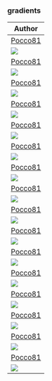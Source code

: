 <h3>gradients</h3><table><thead><tr><th>Author</th></tr></thead><tbody><tr><td><a href="https://github.com/Pocco81">Pocco81</a></td></tr><tr><td><img src="bkg3_bkg5.png"/></td></tr><tr><td><a href="https://github.com/Pocco81">Pocco81</a></td></tr><tr><td><img src="flamingo_peach.png"/></td></tr><tr><td><a href="https://github.com/Pocco81">Pocco81</a></td></tr><tr><td><img src="magenta_blue.png"/></td></tr><tr><td><a href="https://github.com/Pocco81">Pocco81</a></td></tr><tr><td><img src="magenta_pink.png"/></td></tr><tr><td><a href="https://github.com/Pocco81">Pocco81</a></td></tr><tr><td><img src="red_pink.png"/></td></tr><tr><td><a href="https://github.com/Pocco81">Pocco81</a></td></tr><tr><td><img src="green_bkg5.png"/></td></tr><tr><td><a href="https://github.com/Pocco81">Pocco81</a></td></tr><tr><td><img src="red_peach.png"/></td></tr><tr><td><a href="https://github.com/Pocco81">Pocco81</a></td></tr><tr><td><img src="red_bkg5.png"/></td></tr><tr><td><a href="https://github.com/Pocco81">Pocco81</a></td></tr><tr><td><img src="cyan_bkg5.png"/></td></tr><tr><td><a href="https://github.com/Pocco81">Pocco81</a></td></tr><tr><td><img src="flamingo_bkg1.png"/></td></tr><tr><td><a href="https://github.com/Pocco81">Pocco81</a></td></tr><tr><td><img src="blue_bkg5.png"/></td></tr><tr><td><a href="https://github.com/Pocco81">Pocco81</a></td></tr><tr><td><img src="peach_bkg5.png"/></td></tr><tr><td><a href="https://github.com/Pocco81">Pocco81</a></td></tr><tr><td><img src="bkg1_bkg5.png"/></td></tr><tr><td><a href="https://github.com/Pocco81">Pocco81</a></td></tr><tr><td><img src="flamingo_bkg5.png"/></td></tr><tr><td><a href="https://github.com/Pocco81">Pocco81</a></td></tr><tr><td><img src="blue_green.png"/></td></tr><tr><td><a href="https://github.com/Pocco81">Pocco81</a></td></tr><tr><td><img src="flamingo_yellow.png"/></td></tr></tbody></table>